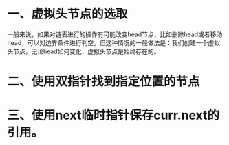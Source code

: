 # 一、虚拟头节点的选取

一般来说，如果对链表进行的操作有可能改变head节点，比如删除head或者移动head，可以对边界条件进行判空。但这种情况的一般做法是：我们创建一个虚拟头节点，无论head如何变化，虚拟头节点是始终存在的。



# 二、使用双指针找到指定位置的节点



# 三、使用next临时指针保存curr.next的引用。



